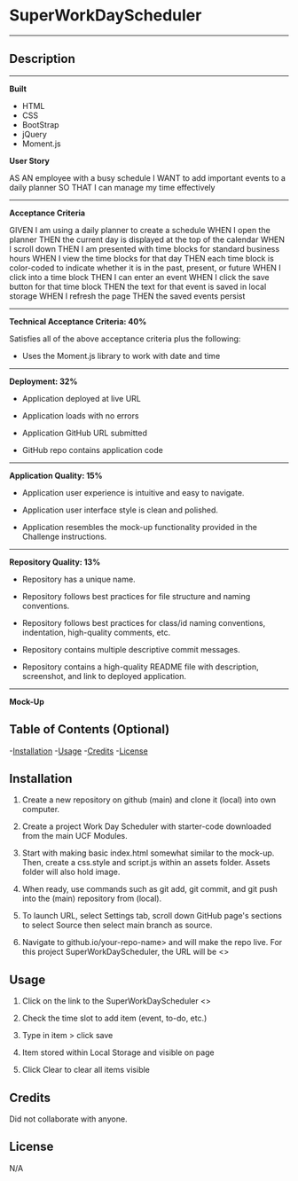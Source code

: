 # SuperWorkDayScheduler

***

## Description
***

**Built**

* HTML
* CSS
* BootStrap
* jQuery
* Moment.js

**User Story**

AS AN employee with a busy schedule
I WANT to add important events to a daily planner
SO THAT I can manage my time effectively

***

**Acceptance Criteria**

GIVEN I am using a daily planner to create a schedule
WHEN I open the planner
THEN the current day is displayed at the top of the calendar
WHEN I scroll down
THEN I am presented with time blocks for standard business hours
WHEN I view the time blocks for that day
THEN each time block is color-coded to indicate whether it is in the past, present, or future
WHEN I click into a time block
THEN I can enter an event
WHEN I click the save button for that time block
THEN the text for that event is saved in local storage
WHEN I refresh the page
THEN the saved events persist

***

**Technical Acceptance Criteria: 40%**

Satisfies all of the above acceptance criteria plus the following:

* Uses the Moment.js library to work with date and time

***

**Deployment: 32%**
 
* Application deployed at live URL

* Application loads with no errors

* Application GitHub URL submitted

* GitHub repo contains application code

***

**Application Quality: 15%**

* Application user experience is intuitive and easy to navigate.

* Application user interface style is clean and polished.

* Application resembles the mock-up functionality provided in the Challenge instructions.

***

**Repository Quality: 13%**

* Repository has a unique name.

* Repository follows best practices for file structure and naming conventions.

* Repository follows best practices for class/id naming conventions, indentation, high-quality comments, etc.

* Repository contains multiple descriptive commit messages.

* Repository contains a high-quality README file with description, screenshot, and link to deployed application.

***

**Mock-Up**


## Table of Contents (Optional)

-[Installation](#installation)
-[Usage](#usage)
-[Credits](#credits)
-[License](#license)

## Installation

1. Create a new repository on github (main) and clone it (local) into own computer. 

2. Create a project Work Day Scheduler with starter-code downloaded from the main UCF Modules.

3. Start with making basic index.html somewhat similar to the mock-up. Then, create a css.style and script.js within an assets folder. Assets folder will also hold image. 

4. When ready, use commands such as git add, git commit, and git push into the (main) repository from (local).

5. To launch URL, select Settings tab, scroll down GitHub page's sections to select Source then select main branch as source.

6. Navigate to <your-github-username>github.io/your-repo-name> and will make the repo live. For this project SuperWorkDayScheduler, the URL will be <>
 
## Usage 
 
1. Click on the link to the SuperWorkDayScheduler <>
  
2. Check the time slot to add item (event, to-do, etc.)  
  
3. Type in item > click save 

4. Item stored within Local Storage and visible on page 

5. Click Clear to clear all items visible 

## Credits
 
Did not collaborate with anyone.
 
## License

N/A
